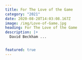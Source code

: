```yaml
---
title: For The Love of the Game
category: "2021"
date: 2020-08-28T14:03:08.167Z
image: /img/Love-of-Game.jpg
heading: For The Love of the Game
description: |+
  David Beckham ...						


featured: true
---
```

